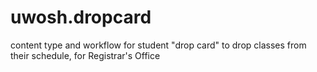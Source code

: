 uwosh.dropcard
==============

content type and workflow for student "drop card" to drop classes from their schedule, for Registrar's Office
